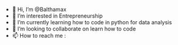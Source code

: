 - 👋 Hi, I’m @Balthamax
- 👀 I’m interested in Entrepreneurship
- 🌱 I’m currently learning how to code in python for data analysis
- 💞️ I’m looking to collaborate on learn how to code
- 📫 How to reach me : 

<!---
Balthamax/Balthamax is a ✨ special ✨ repository because its `README.md` (this file) appears on your GitHub profile.
You can click the Preview link to take a look at your changes.
--->
